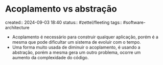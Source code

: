# Acoplamento vs abstração
created:: 2024-09-03 18:40
status:: #zettel/fleeting
tags:: #software-architecture 

- Acoplamento é necessário para construir qualquer aplicação, porém é a mesma que pode dificultar um sistema de evoluir com o tempo.
- Uma forma muito usada de diminuir o acoplamento, é usando a abstração, porém a mesma gera um outro problema, ocorre um aumento da complexidade do código.

